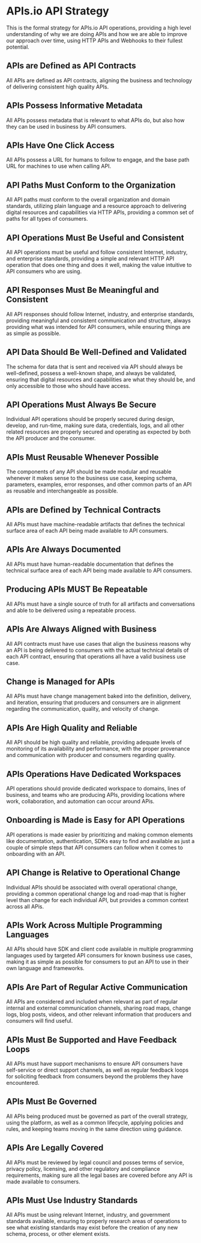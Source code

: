 # APIs.io API Strategy
This is the formal strategy for APIs.io API operations, providing a high level understanding of why we are doing APIs and how we are able to improve our approach over time, using HTTP APIs and Webhooks to their fullest potential.

## APIs are Defined as API Contracts
All APIs are defined as API contracts, aligning the business and technology of delivering consistent high quality APIs.

## APIs Possess Informative Metadata
All APIs possess metadata that is relevant to what APIs do, but also how they can be used in business by API consumers.

## APIs Have One Click Access
All APIs possess a URL for humans to follow to engage, and the base path URL for machines to use when calling API.

## API Paths Must Conform to the Organization
All API paths must conform to the overall organization and domain standards, utilizing plain language and a resource approach to delivering digital resources and capabilities via HTTP APIs, providing a common set of paths for all types of consumers.

## API Operations Must Be Useful and Consistent
All API operations must be useful and follow consistent Internet, industry, and enterprise standards, providing a simple and relevant HTTP API operation that does one thing and does it well, making the value intuitive to API consumers who are using.

## API Responses Must Be Meaningful and Consistent
All API responses should follow Internet, industry, and enterprise standards, providing meaningful and consistent communication and structure, always providing what was intended for API consumers, while ensuring things are as simple as possible.

## API Data Should Be Well-Defined and Validated
The schema for data that is sent and received via API should always be well-defined, possess a well-known shape, and always be validated, ensuring that digital resources and capabilities are what they should be, and only accessible to those who should have access.

## API Operations Must Always Be Secure
Individual API operations should be properly secured during design, develop, and run-time, making sure data, credentials, logs, and all other related resources are properly secured and operating as expected by both the API producer and the consumer.

## APIs Must Reusable Whenever Possible
The components of any API should be made modular and reusable whenever it makes sense to the business use case, keeping schema, parameters, examples, error responses, and other common parts of an API as reusable and interchangeable as possible.

## APIs are Defined by Technical Contracts
All APIs must have machine-readable artifacts that defines the technical surface area of each API being made available to API consumers.

## APIs Are Always Documented
All APIs must have human-readable documentation that defines the technical surface area of each API being made available to API consumers.

## Producing APIs MUST Be Repeatable
All APIs must have a single source of truth for all artifacts and conversations and able to be delivered using a repeatable process.

## APIs Are Always Aligned with Business
All API contracts must have use cases that align the business reasons why an API is being delivered to consumers with the actual technical details of each API contract, ensuring that operations all have a valid business use case.

## Change is Managed for APIs
All APIs must have change management baked into the definition, delivery, and iteration, ensuring that producers and consumers are in alignment regarding the communication, quality, and velocity of change.

## APIs Are High Quality and Reliable
All API should be high quality and reliable, providing adequate levels of monitoring of its availability and performance, with the proper provenance and communication with producer and consumers regarding quality.

## APIs Operations Have Dedicated Workspaces
API operations should provide dedicated workspace to domains, lines of business, and teams who are producing APIs, providing locations where work, collaboration, and automation can occur around APis.

## Onboarding is Made is Easy for API Operations
API operations is made easier by prioritizing and making common elements like documentation, authentication, SDKs easy to find and available as just a couple of simple steps that API consumers can follow when it comes to onboarding with an API.

## API Change is Relative to Operational Change
Individual APIs should be associated with overall operational change, providing a common operational change log and road-map that is higher level than change for each individual API, but provides a common context across all APis.

## APIs Work Across Multiple Programming Languages
All APIs should have SDK and client code available in multiple programming languages used by targeted API consumers for known business use cases, making it as simple as possible for consumers to put an API to use in their own language and frameworks.

## APIs Are Part of Regular Active Communication
All APIs are considered and included when relevant as part of regular internal and external communication channels, sharing road maps, change logs, blog posts, videos, and other relevant information that producers and consumers will find useful.

## APIs Must Be Supported and Have Feedback Loops
All APIs must have support mechanisms to ensure API consumers have self-service or direct support channels, as well as regular feedback loops for soliciting feedback from consumers beyond the problems they have encountered.

## APIs Must Be Governed
All APIs being produced must be governed as part of the overall strategy, using the platform, as well as a common lifecycle, applying policies and rules, and keeping teams moving in the same direction using guidance.

## APIs Are Legally Covered
All APIs must be reviewed by legal council and posses terms of service,  privacy policy, licensing, and other regulatory and compliance requirements, making sure all the legal bases are covered before any API is made available to consumers.

## APIs Must Use Industry Standards
All APIs must be using relevant Internet, industry, and government standards available, ensuring to properly research areas of operations to see what existing standards may exist before the creation of any new schema, process, or other element exists.

